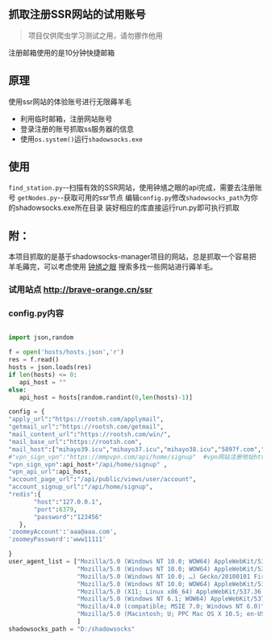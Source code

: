 ## 抓取注册SSR网站的试用账号
> 项目仅供爬虫学习测试之用，请勿挪作他用

注册邮箱使用的是10分钟快捷邮箱
## 原理
使用ssr网站的体验账号进行无限薅羊毛
+ 利用临时邮箱，注册网站账号
+ 登录注册的账号抓取ss服务器的信息
+ 使用`os.system()`运行`shadowsocks.exe`

## 使用

`find_station.py`--扫描有效的SSR网站，使用钟馗之眼的api完成，需要去注册账号
`getNodes.py`--获取可用的ssr节点
编辑`config.py`修改`shadowsocks_path`为你的shadowsocks.exe所在目录
装好相应的库直接运行run.py即可执行抓取

## 附：
本项目抓取的是基于shadowsocks-manager项目的网站，总是抓取一个容易把羊毛薅完，可以考虑使用 [钟馗之眼](https://www.zoomeye.org/) 搜索多找一些网站进行薅羊毛。


### 试用站点 http://brave-orange.cn/ssr 


### config.py内容

 ```python
 
import json,random

f = open('hosts/hosts.json','r')
res = f.read()
hosts = json.loads(res)
if len(hosts) <= 0:
    api_host = ""
else:
    api_host = hosts[random.randint(0,len(hosts)-1)]

config = {
"apply_url":"https://rootsh.com/applymail",
"getmail_url":"https://rootsh.com/getmail",
"mail_content_url":"https://rootsh.com/win/",
"mail_base_url":"https://rootsh.com",
"mail_host":["mihayo39.icu","mihayo37.icu","mihayo38.icu","5897f.com","bccto.cc","mihayo33.icu","plmihayo22.icu","mihayo23.icu","mihayo21.icu"], #@hotmail.cn
#"vpn_sign_vpn":"https://mmpvpn.com/api/home/signup"  #vpn网站注册地址http://176.119.29.45/home/signup
"vpn_sign_vpn":api_host+"/api/home/signup" ,
"vpn_api_url":api_host,
"account_page_url":"/api/public/views/user/account",
"account_signup_url":"/api/home/signup",
"redis":{ 
        "host":"127.0.0.1",
        "port":6379,
        "password":"123456"
    },
'zoomeyAccount':'aaa@aaa.com',
'zoomeyPassword':'www11111'

}
user_agent_list = ["Mozilla/5.0 (Windows NT 10.0; WOW64) AppleWebKit/537.36 (KHTML, like Gecko) Chrome/68.0.3440.106 Safari/537.36",
                    "Mozilla/5.0 (Windows NT 10.0; WOW64) AppleWebKit/537.36 (KHTML, like Gecko) Chrome/67.0.3396.99 Safari/537.36",
                    "Mozilla/5.0 (Windows NT 10.0; …) Gecko/20100101 Firefox/61.0",
                    "Mozilla/5.0 (Windows NT 10.0; WOW64) AppleWebKit/537.36 (KHTML, like Gecko) Chrome/64.0.3282.186 Safari/537.36",
                    "Mozilla/5.0 (X11; Linux x86_64) AppleWebKit/537.36 (KHTML, like Gecko) Chrome/62.0.3202.62 Safari/537.36",
                    "Mozilla/5.0 (Windows NT 6.1; WOW64) AppleWebKit/537.36 (KHTML, like Gecko) Chrome/45.0.2454.101 Safari/537.36",
                    "Mozilla/4.0 (compatible; MSIE 7.0; Windows NT 6.0)",
                    "Mozilla/5.0 (Macintosh; U; PPC Mac OS X 10.5; en-US; rv:1.9.2.15) Gecko/20110303 Firefox/3.6.15",
                    ]
shadowsocks_path = "D:/shadowsocks"
 ```
